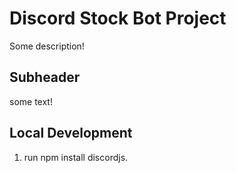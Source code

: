# Discord Stock Bot Project

Some description!

## Subheader

some text!

## Local Development

1. run npm install discordjs.
